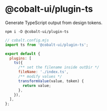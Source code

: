 # @cobalt-ui/plugin-ts

Generate TypeScript output from design tokens.

```
npm i -D @cobalt-ui/plugin-ts
```

```js
// cobalt.config.mjs
import ts from '@cobalt-ui/plugin-ts';

export default {
  plugins: [
    ts({
      /** set the filename inside outDir */
      fileName: './index.ts',
      /** modify values */
      transformValue(value, token) {
        return value;
      },
    }),
  ],
};
```
